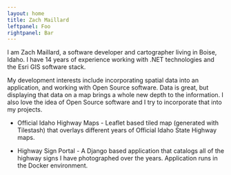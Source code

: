```yaml
---
layout: home
title: Zach Maillard
leftpanel: Foo
rightpanel: Bar
---
```


I am Zach Maillard, a software developer and cartographer living in Boise, Idaho.  I have 14 years of experience working with .NET technologies and the Esri GIS software stack.

My development interests include incorporating spatial data into an application, and working with Open Source software.  Data is great, but displaying that data on a map brings a whole new depth to the information.  I also love the idea of Open Source software and I try to incorporate that into my projects.

+ Official Idaho Highway Maps - Leaflet based tiled map (generated with Tilestash) that overlays different years of Official Idaho State Highway maps.

+ Highway Sign Portal - A Django based application that catalogs all of the highway signs I have photographed over the years.  Application runs in the Docker environment.

